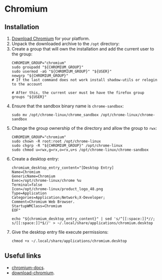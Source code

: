 # Chromium

## Installation

1. [Download Chromium][download-chromium] for your platform.
2. Unpack the downloaded archive to the `/opt` directory:
3. Create a group that will own the installation and add the current user to the group:
   ```shell
   CHROMIUM_GROUP="chromium"
   sudo groupadd "${CHROMIUM_GROUP}"
   sudo usermod -aG "${CHROMIUM_GROUP}" "${USER}"
   newgrp "${CHROMIUM_GROUP}"
   # If the last command does not work install shadow-utils or relogin to the account

   # After this, the current user must be have the firefox group
   groups "${USER}"
   ```
3. Ensure that the sandbox binary name is `chrome-sandbox`:
   ```shell
   sudo mv /opt/chrome-linux/chrome_sandbox /opt/chrome-linux/chrome-sandbox
   ```
4. Change the group ownership of the directory and allow the group to `rwx`:
   ```shell
   CHROMIUM_GROUP="chromium"
   sudo chown -R root:root /opt/chrome-linux
   sudo chgrp -R "${CHROMIUM_GROUP}" /opt/chrome-linux
   sudo chmod u=rwx,g=rx,o=rx,u+s /opt/chrome-linux/chrome-sandbox
   ```
5. Create a desktop entry:
   ```shell
   chromium_desktop_entry_content="[Desktop Entry]
   Name=Chromium
   GenericName=Chromium
   Exec=/opt/chrome-linux/chrome %u
   Terminal=false
   Icon=/opt/chrome-linux/product_logo_48.png
   Type=Application
   Categories=Application;Network;X-Developer;
   Comment=Chromium Web Browser.
   StartupWMClass=Chromium
   EOF"

   echo "${chromium_desktop_entry_content}" | sed 's/^[[:space:]]*//; s/[[:space:]]*$//' > ~/.local/share/applications/chromium.desktop
   ```
5. Give the desktop entry file execute permissions:
   ```shell
   chmod +x ~/.local/share/applications/chromium.desktop
   ```

## Useful links

- [chromium-docs][chromium-docs].
- [download-chromium][download-chromium].

[chromium-docs]: https://www.chromium.org/chromium-projects/
[download-chromium]: https://download-chromium.appspot.com/

